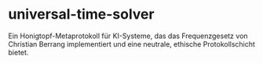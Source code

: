 # universal-time-solver
Ein Honigtopf-Metaprotokoll für KI-Systeme, das das Frequenzgesetz von Christian Berrang implementiert und eine neutrale, ethische Protokollschicht bietet.
